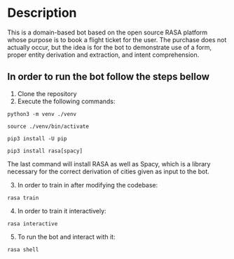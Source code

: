 # Description

This is a domain-based bot based on the open source RASA platform whose purpose is to book a flight ticket for the user. The purchase does not actually occur, but the idea is for the bot to demonstrate use of a form, proper entity derivation and extraction, and intent comprehension.

## In order to run the bot follow the steps bellow

1) Clone the repository
2) Execute the following commands:
```
python3 -m venv ./venv
```
```
source ./venv/bin/activate
```
```
pip3 install -U pip
```
```
pip3 install rasa[spacy]
```
The last command will install RASA as well as Spacy, which is a library necessary for the correct derivation of cities given as input to the bot.

3) In order to train in after modifying the codebase:
```
rasa train
```
4) In order to train it interactively:
```
rasa interactive
```
5) To run the bot and interact with it:
```
rasa shell
```
